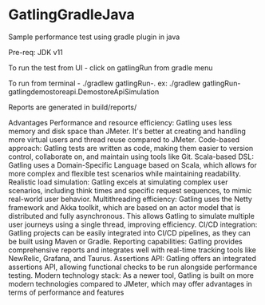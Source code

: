 # GatlingGradleJava
Sample performance test using gradle plugin in java

Pre-req: JDK v11

To run the test from UI - click on gatlingRun from gradle menu

To run from terminal - ./gradlew gatlingRun-<PackageName>.<ClassName>
  ex: ./gradlew gatlingRun-gatlingdemostoreapi.DemostoreApiSimulation

Reports are generated in build/reports/


Advantages
Performance and resource efficiency: Gatling uses less memory and disk space than JMeter. It's better at creating and handling more virtual users and thread reuse compared to JMeter.
Code-based approach: Gatling tests are written as code, making them easier to version control, collaborate on, and maintain using tools like Git.
Scala-based DSL: Gatling uses a Domain-Specific Language based on Scala, which allows for more complex and flexible test scenarios while maintaining readability.
Realistic load simulation: Gatling excels at simulating complex user scenarios, including think times and specific request sequences, to mimic real-world user behavior.
Multithreading efficiency: Gatling uses the Netty framework and Akka toolkit, which are based on an actor model that is distributed and fully asynchronous. This allows Gatling to simulate multiple user journeys using a single thread, improving efficiency.
CI/CD integration: Gatling projects can be easily integrated into CI/CD pipelines, as they can be built using Maven or Gradle.
Reporting capabilities: Gatling provides comprehensive reports and integrates well with real-time tracking tools like NewRelic, Grafana, and Taurus.
Assertions API: Gatling offers an integrated assertions API, allowing functional checks to be run alongside performance testing.
Modern technology stack: As a newer tool, Gatling is built on more modern technologies compared to JMeter, which may offer advantages in terms of performance and features
